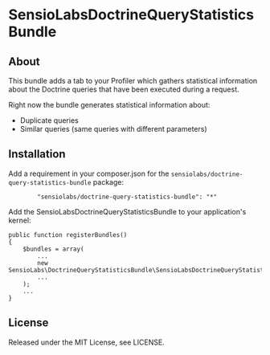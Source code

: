 # SensioLabsDoctrineQueryStatisticsBundle

## About

This bundle adds a tab to your Profiler which gathers statistical information about the Doctrine queries that have
been executed during a request.

Right now the bundle generates statistical information about:

- Duplicate queries
- Similar queries (same queries with different parameters)

## Installation

Add a requirement in your composer.json for the `sensiolabs/doctrine-query-statistics-bundle` package:

            "sensiolabs/doctrine-query-statistics-bundle": "*"

Add the SensioLabsDoctrineQueryStatisticsBundle to your application's kernel:

    public function registerBundles()
    {
        $bundles = array(
            ...
            new SensioLabs\DoctrineQueryStatisticsBundle\SensioLabsDoctrineQueryStatisticsBundle(),
            ...
        );
        ...
    }

## License

Released under the MIT License, see LICENSE.